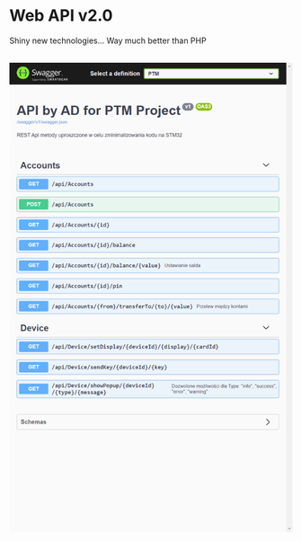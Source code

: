 # Web API v2.0
Shiny new technologies... Way much better than PHP
<br><br>

<img src="Docs/swagger.png">
